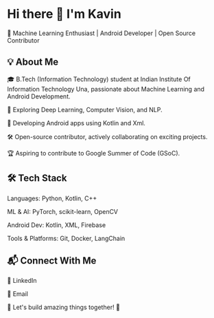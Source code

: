 # Hi there 👋 I'm Kavin 
🚀 Machine Learning Enthusiast | Android Developer | Open Source Contributor

## 💡 About Me

🎓 B.Tech (Information Technology) student at Indian Institute Of Information Technology Una, passionate about Machine Learning and Android Development.

🤖 Exploring Deep Learning, Computer Vision, and NLP.

📱 Developing Android apps using Kotlin and Xml.

🛠️ Open-source contributor, actively collaborating on exciting projects.

🏆 Aspiring to contribute to Google Summer of Code (GSoC).

## 🛠️ Tech Stack

Languages: Python, Kotlin, C++

ML & AI: PyTorch, scikit-learn, OpenCV

Android Dev: Kotlin, XML, Firebase

Tools & Platforms: Git, Docker, LangChain

## 📬 Connect With Me

💼 LinkedIn

📧 Email

💙 Let's build amazing things together! 🚀
